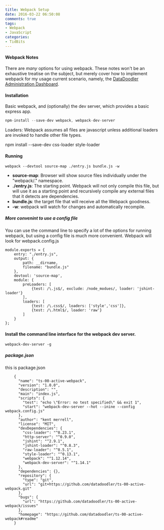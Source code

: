 ```yaml
---
title: Webpack Setup
date: 2016-03-22 06:50:08
comments: true
tags: 
- Webpack
- JavaScript
categories: 
- TidBits
---
```


#### Webpack Notes

There are <em>many</em> options for using webpack. These notes won't be an exhaustive treatise on the subject, but merely cover how to implement webpack for my usage current scenario, namely, the [DataDoodler Administration Dashboard](https://github.com/datadoodler/datadoodler-admin-dashboard).

#### Installation

Basic webpack, and (optionally) the dev server, which provides a basic express app.

```` javascript
npm-install --save-dev webpack, webpack-dev-server
````

<!-- More -->

Loaders: Webpack assumes all files are javascript unless additional loaders are invoked to handle other file types.

npm install --save-dev css-loader style-loader


#### Running
```
webpack --devtool source-map ./entry.js bundle.js -w
```

* <b>source-map</b>: Browser will show source files individually under the "webpack/." namespace.
* <b>./entry.js</b>: The starting point. Webpack will not only compile this file, but will use it as a starting point and recursively compile any external files that it detects are dependencies.
* <b>bundle.js</b>: the target file that will receive all the Webpack goodness.
* <b>-w</b>: webpack will watch for changes and automatically recompile. 


##### More convenint to use a config file
You can use the command line to specify a lot of the options for running webpack, but using a config file is much more convenient. Webpack will look for webpack.config.js 


```
module.exports = {
    entry: "./entry.js",
    output: {
        path: __dirname,
        filename: "bundle.js"
    },
    devtool: 'source-map',
    module: {
        preLoaders: [
            {test: /\.js$/, exclude: /node_modues/, loader: 'jshint-loader'}
        ],
        loaders: [
            {test: /\.css$/, loaders: ['style','css']},
            {test: /\.html$/, loader: 'raw'}
        ]
    }
};
```



#### Install the command line interface for the webpack dev server.

```
webpack-dev-server -g
```


##### package.json

this is package.json

````
    {
      "name": "ts-00-active-webpack",
      "version": "1.0.0",
      "description": "",
      "main": "index.js",
      "scripts": {
        "test": "echo \"Error: no test specified\" && exit 1",
        "start": "webpack-dev-server --hot --inine --config webpack.config.js"
      },
      "author": "kent merrell",
      "license": "MIT",
      "devDependencies": {
        "css-loader": "^0.23.1",
        "http-server": "^0.9.0",
        "jshint": "^2.9.1",
        "jshint-loader": "^0.8.3",
        "raw-loader": "^0.5.1",
        "style-loader": "^0.13.1",
        "webpack": "^1.12.14",
        "webpack-dev-server": "^1.14.1"
      },
      "dependencies": {},
      "repository": {
        "type": "git",
        "url": "git+https://github.com/datadoodler/ts-00-active-webpack.git"
      },
      "bugs": {
        "url": "https://github.com/datadoodler/ts-00-active-webpack/issues"
      },
      "homepage": "https://github.com/datadoodler/ts-00-active-webpack#readme"
    }

````
